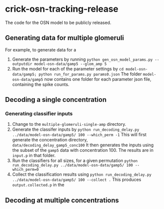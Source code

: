 # crick-osn-tracking-release
The code for the OSN model to be publicly released.
## Generating data for multiple glomeruli
For example, to generate data for a
1. Generate the parameters by running ```python gen_osn_model_params.py --outputdir model-osn-data/gamp5 --glom_amp 5```
2. Run the model for each of the parameter settings by ```cd model-osn-data/gamp5; python run_for_params.py params0.json```
The folder `model-osn-data/gamp5` now contains one folder for each parameter json file, containing the spike counts.

## Decoding a single concentration
### Generating classifier inputs
1. Change to the `multiple-glomeruli-single-amp` directory.
2. Generate the classifer inputs by `python run_decoding_delay.py ../data/model-osn-data/gamp5/ 100 --which_perm -1`
This will first generate the concentration directory, `data/decoding_delay_gamp5_conc100`
It then generates the inputs using the subset of the `gamp5` data with concentration 100. 
The results are in `input.p` in that folder.
3. Run the classifiers for all sizes, for a given permutation `python run_decoding_delay.py ../data/model-osn-data/gamp5/ 100 --which_perm=0`
4. Collect the classification results using `python run_decoding_delay.py ../data/model-osn-data/gamp5/ 100 --collect .` 
This produces `output.collected.p` in the 

## Decoding at multiple concentrations
